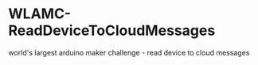 # WLAMC-ReadDeviceToCloudMessages
world's largest arduino maker challenge - read device to cloud messages
